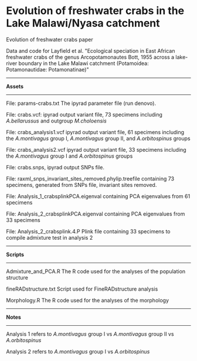 # Evolution of freshwater crabs in the Lake Malawi/Nyasa catchment

Evolution of freshwater crabs paper

Data and code for Layfield et al. "Ecological speciation in East African freshwater crabs of the genus Arcopotamonautes Bott, 1955 across a lake-river boundary in the Lake Malawi catchment (Potamoidea: Potamonautidae: Potamonatinae)"

***

**Assets**

***

File: params-crabs.txt The ipyrad parameter file (run denovo).

File: crabs.vcf: ipyrad output variant file, 73 specimens including _A.bellarussus_ and outgroup _M.choloensis_

File: crabs_analysis1.vcf ipyrad output variant file, 61 specimens including the _A.montivagus_ group I, _A.montivagus_ group II, and _A.orbitospinus_ groups

File: crabs_analysis2.vcf ipyrad output variant file, 33 specimens including the _A.montivagus_ group I and _A.orbitospinus_ groups

File: crabs.snps, ipyrad output SNPs file.

File: raxml_snps_invariant_sites_removed.phylip.treefile containing 73 specimens, generated from SNPs file, invariant sites removed.

File: Analysis_1_crabsplinkPCA.eigenval containing PCA eigenvalues from 61 specimens 

File: Analysis_2_crabsplinkPCA.eigenval containing PCA eigenvalues from 33 specimens 

File: Analysis_2_crabsplink.4.P Plink file containing 33 specimens to compile admixture test in analysis 2

***

**Scripts**

***

Admixture_and_PCA.R The R code used for the analyses of the population structure

fineRADstructure.txt Script used for FineRADstructure analysis

Morphology.R The R code used for the analyses of the morphology


***

**Notes**

***


Analysis 1 refers to _A.montivagus_ group I vs _A.montivagus_ group II vs _A.orbitospinus_

Analysis 2 refers to _A.montivagus_ group I vs _A.orbitospinus_

